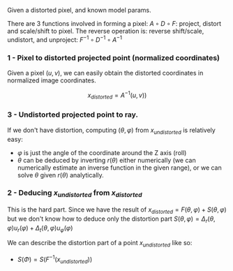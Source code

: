 Given a distorted pixel, and known model params. 

There are 3 functions involved in forming a pixel: $A \circ D \circ F$: project, distort and scale/shift to pixel.
The reverse operation is: reverse shift/scale, undistort, and unproject: $F^{-1} \circ D^{-1}\circ A^{-1}$

### 1 - Pixel to distorted projected point (normalized coordinates)
Given a pixel $(u,v)$, we can easily obtain the distorted coordinates in normalized image coordinates.

$$
x_{distorted} = A^{-1}(u,v))
$$

### 3 - Undistorted projected point to ray.
If we don't have distortion, computing $(\theta, \varphi)$ from $x_{undistorted}$ is relatively easy: 
- $\varphi$ is just the angle of the coordinate around the Z axis (roll)
- $\theta$ can be deduced by inverting $r(\theta)$ either numerically (we can numerically estimate an inverse function in the given range), or we can solve $\theta$ given $r(\theta)$ analytically.

### 2 - Deducing $x_{undistorted}$ from $x_{distorted}$ 
This is the hard part. Since we have the result of $x_{distorted} = F(\theta, \varphi) + S(\theta, \varphi)$ but we don't know how to deduce only the distortion part $S(\theta, \varphi) = \Delta_r(\theta, \varphi)u_r(\varphi) + \Delta_t(\theta, \varphi)u_{\varphi}(\varphi)$ 

We can describe the distortion part of a point $x_{undistorted}$ like so:
-  $S(\Phi) = S(F^{-1}(x_{undistorted}))$   